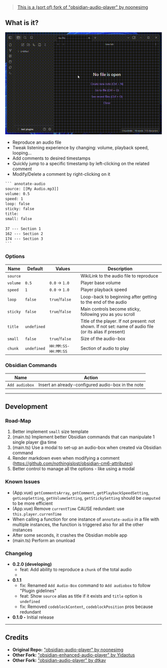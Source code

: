 > [This is a (sort of) fork of "obsidian-audio-player" by noonesimg](https://github.com/noonesimg/obsidian-audio-player)

## What is it?

![Preview GIF](resources/preview.gif)

-   Reproduce an audio file
-   Tweak listening experience by changing: volume, playback speed, looping...
-   Add comments to desired timestamps
-   Quickly jump to a specific timestamp by left-clicking on the related comment
-   Modify/Delete a comment by right-clicking on it

````
``` annotate-audio
source: [[My Audio.mp3]]
volume: 0.5
speed: 1
loop: false
sticky: false
title:
small: false

37 --- Section 1
162 --- Section 2
174 --- Section 3
```
````

### Options

| Name     | Default     | Values              | Description                                                                                              |
| -------- | ----------- | ------------------- | -------------------------------------------------------------------------------------------------------- |
| `source` |             |                     | WikiLink to the audio file to reproduce                                                                  |
| `volume` | `0.5`       | `0.0` → `1.0`       | Player base volume                                                                                       |
| `speed`  | `1`         | `0.0` → `1.0`       | Player playback speed                                                                                    |
| `loop`   | `false`     | `true`/`false`      | Loop-back to beginning after getting to the end of the audio                                             |
| `sticky` | `false`     | `true`/`false`      | Main controls become sticky, following you as you scroll                                                 |
| `title`  | `undefined` |                     | Title of the player. If not present: not shown. If not set: name of audio file (or its alias if present) |
| `small`  | `false`     | `true`/`false`      | Size of the audio-box                                                                                    |
| `chunk`  | `undefined` | `HH:MM:SS-HH:MM:SS` | Section of audio to play                                                                                 |

### Obsidian Commands

| Name           | Action                                             |
| -------------- | -------------------------------------------------- |
| `Add audiobox` | Insert an already-configured audio-box in the note |

---

## Development

### Road-Map

1. Better implement `small` size template
2. (main.ts) Implement better Obsidian commands that can manipulate 1 single player @a time
3. (main.ts) Use a modal to set-up an audio-box when created via Obsidian command
4. Render markdown even when modifying a comment (https://github.com/nothingislost/obsidian-cm6-attributes)
5. Better control to manage all the options - like using a modal

### Known Issues

-   (App.vue) `getCommentsArray`, `getComment`, `getPlaybackSpeedSetting`, `getLoopSetting`, `getVolumeSetting`, `getStickySetting` should be `computed` to be more efficient
-   (App.vue) Remove `currentTime` CAUSE redundant: use `this.player.currenTime`
-   When calling a function for one instance of `annotate-audio` in a file with multiple instances, the function is triggered also for all the other instances
-   After some seconds, it crashes the Obsidian mobile app
-   (main.ts) Perform an onunload

### Changelog

-   **0.2.0 (developing)**
    -   feat: Add ability to reproduce a `chunk` of the total audio
    -
-   **0.1.1**
    -   fix: Renamed `Add Audio-Box` command to `Add audiobox` to follow "Plugin gidelines"
    -   feat: Show `source` alias as title if it exists and `title` option is `undefined`
    -   fix: Removed `codeblockContent`, `codeblockPosition` pros because redundant
-   **0.1.0 -** Initial release

---

## Credits

-   **Original Repo:** ["obsidian-audio-player" by noonesimg](https://github.com/noonesimg/obsidian-audio-player)
-   **Other Fork:** ["obsidian-enhanced-audio-player" by Yidaotus](https://github.com/Yidaotus/obsidian-enhanced-audio-player)
-   **Other Fork:** ["obsidian-audio-player" by dtkav](https://github.com/dtkav/obsidian-audio-player)
